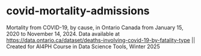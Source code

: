# covid-mortality-admissions
 Mortality from COVID-19, by cause, in Ontario Canada from January 15, 2020 to November 14, 2024. Data available at https://data.ontario.ca/dataset/deaths-involving-covid-19-by-fatality-type || Created for AI4PH Course in Data Science Tools, Winter 2025
